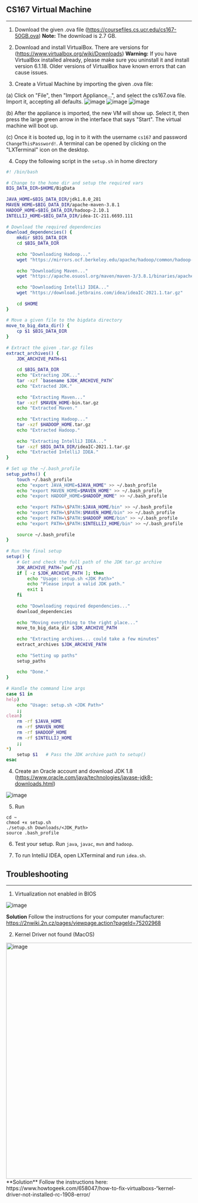 ## CS167 Virtual Machine
---------------------------------------------------------------

1. Download the given .ova file 
(https://coursefiles.cs.ucr.edu/cs167-50GB.ova)
**Note:** The download is 2.7 GB. 

2. Download and install VirtualBox. There are versions for 
(https://www.virtualbox.org/wiki/Downloads)
**Warning:** If you have VirtualBox installed already, please make sure you uninstall it and install version 6.1.18. Older versions of VirtualBox have known errors that can cause issues.

3. Create a Virtual Machine by importing the given .ova file:

(a) Click on "File", then "Import Appliance...", and select the cs167.ova file. Import it, accepting all defaults.
![image](https://user-images.githubusercontent.com/7341082/114063974-05f8e200-984e-11eb-945f-4522d5175e8a.png)
![image](https://user-images.githubusercontent.com/7341082/114064122-2b85eb80-984e-11eb-9bbe-30fd4270fad8.png)
![image](https://user-images.githubusercontent.com/7341082/114065493-92f06b00-984f-11eb-9711-17ffd2de847e.png)

(b) After the appliance is imported, the new VM will show up. Select it, then press the large green arrow in the interface that says "Start". The virtual machine will boot up.

(c) Once it is booted up, log in to it with the username `cs167` and password `ChangeThisPassword!`. A terminal can be opened by clicking on the "LXTerminal" icon on the desktop. 


4. Copy the following script in the `setup.sh` in home directory
```bash
#! /bin/bash
 
# Change to the home dir and setup the required vars
BIG_DATA_DIR=$HOME/BigData
 
JAVA_HOME=$BIG_DATA_DIR/jdk1.8.0_281
MAVEN_HOME=$BIG_DATA_DIR/apache-maven-3.8.1
HADOOP_HOME=$BIG_DATA_DIR/hadoop-2.10.1
INTELLIJ_HOME=$BIG_DATA_DIR/idea-IC-211.6693.111
 
# Download the required dependencies
download_dependencies() {
	mkdir $BIG_DATA_DIR
	cd $BIG_DATA_DIR
 
	echo "Downloading Hadoop..."
	wget "https://mirrors.ocf.berkeley.edu/apache/hadoop/common/hadoop-2.10.1/hadoop-2.10.1.tar.gz"	
 
	echo "Downloading Maven..."
	wget "https://apache.osuosl.org/maven/maven-3/3.8.1/binaries/apache-maven-3.8.1-bin.tar.gz"
 
	echo "Downloading IntelliJ IDEA..."
	wget "https://download.jetbrains.com/idea/ideaIC-2021.1.tar.gz"
  
  	cd $HOME
}
 
# Move a given file to the bigdata directory
move_to_big_data_dir() {
	cp $1 $BIG_DATA_DIR
}
 
# Extract the given .tar.gz files
extract_archives() {
	JDK_ARCHIVE_PATH=$1
 
	cd $BIG_DATA_DIR
	echo "Extracting JDK..."
	tar -xzf `basename $JDK_ARCHIVE_PATH`
	echo "Extracted JDK."
 
	echo "Extracting Maven..."
	tar -xzf $MAVEN_HOME-bin.tar.gz 
	echo "Extracted Maven."
 
	echo "Extracting Hadoop..."
	tar -xzf $HADOOP_HOME.tar.gz
	echo "Extracted Hadoop."
 
	echo "Extracting IntelliJ IDEA..."
	tar -xzf $BIG_DATA_DIR/ideaIC-2021.1.tar.gz
	echo "Extracted IntelliJ IDEA."
}
 
# Set up the ~/.bash_profile
setup_paths() {
	touch ~/.bash_profile
	echo "export JAVA_HOME=$JAVA_HOME" >> ~/.bash_profile
	echo "export MAVEN_HOME=$MAVEN_HOME" >> ~/.bash_profile
	echo "export HADOOP_HOME=$HADOOP_HOME" >> ~/.bash_profile
 
	echo "export PATH=\$PATH:$JAVA_HOME/bin" >> ~/.bash_profile
	echo "export PATH=\$PATH:$MAVEN_HOME/bin" >> ~/.bash_profile
	echo "export PATH=\$PATH:$HADOOP_HOME/bin" >> ~/.bash_profile
	echo "export PATH=\$PATH:$INTELLIJ_HOME/bin" >> ~/.bash_profile
 
	source ~/.bash_profile 
}
 
# Run the final setup
setup() {
	# Get and check the full path of the JDK tar.gz archive
	JDK_ARCHIVE_PATH=`pwd`/$1
	if [ -z $JDK_ARCHIVE_PATH ]; then
		echo "Usage: setup.sh <JDK Path>"
		echo "Please input a valid JDK path."
		exit 1
	fi
 
	echo "Downloading required dependencies..."
	download_dependencies
 
	echo "Moving everything to the right place..." 
	move_to_big_data_dir $JDK_ARCHIVE_PATH
 
	echo "Extracting archives... could take a few minutes"
	extract_archives $JDK_ARCHIVE_PATH
 
	echo "Setting up paths"
	setup_paths
 
	echo "Done."
}
 
# Handle the command line args
case $1 in
help)
	echo "Usage: setup.sh <JDK Path>"
	;;
clean)
	rm -rf $JAVA_HOME
	rm -rf $MAVEN_HOME
	rm -rf $HADOOP_HOME
	rm -rf $INTELLIJ_HOME
	;;
*)
	setup $1   # Pass the JDK archive path to setup()
esac
```

4. Create an Oracle account and download JDK 1.8
(https://www.oracle.com/java/technologies/javase-jdk8-downloads.html)

![image](https://user-images.githubusercontent.com/7341082/114067512-bfa58200-9851-11eb-9bec-67fe7912195d.png)

5. Run 
```
cd ~
chmod +x setup.sh
./setup.sh Downloads/<JDK_Path> 
source .bash_profile
```

6. Test your setup. Run `java`, `javac`, `mvn` and `hadoop`.

7. To run IntelliJ IDEA, open LXTerminal and run `idea.sh`.

## Troubleshooting
----------------------------

1. Virtualization not enabled in BIOS

![image](https://user-images.githubusercontent.com/7341082/114065712-d054f880-984f-11eb-93d2-afe6eb9c7436.png)

**Solution** Follow the instructions for your computer manufacturer: https://2nwiki.2n.cz/pages/viewpage.action?pageId=75202968

2. Kernel Driver not found (MacOS)
<img width="639" alt="image" src="https://user-images.githubusercontent.com/7341082/114073012-ae5f7400-9857-11eb-8e9c-160e68a0253b.png">
**Solution** Follow the instructions here: https://www.howtogeek.com/658047/how-to-fix-virtualboxs-“kernel-driver-not-installed-rc-1908-error/
